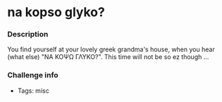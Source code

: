 # na kopso glyko?

### Description
You find yourself at your lovely greek grandma's house, when you hear (what else) "ΝΑ ΚΟΨΩ ΓΛΥΚΟ?". This time will not be so ez though ...

### Challenge info
- Tags: misc
